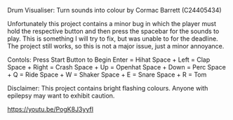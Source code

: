 Drum Visualiser: Turn sounds into colour
by Cormac Barrett (C24405434)


Unfortunately this project contains a minor bug in which the player must hold the respective button and then press the spacebar for the sounds to play. This is something I will try to fix, but was unable to for the deadline.
The project still works, so this is not a major issue, just a minor annoyance. 

Contols:
Press Start Button to Begin
Enter = Hihat
Space + Left = Clap
Space + Right = Crash
Space + Up = Openhat
Space + Down = Perc
Space + Q = Ride
Space + W = Shaker
Space + E = Snare
Space  + R = Tom

Disclaimer: This project contains bright flashing colours.
Anyone with epilepsy may want to exhibit caution.

https://youtu.be/PogK8J3yyfI
